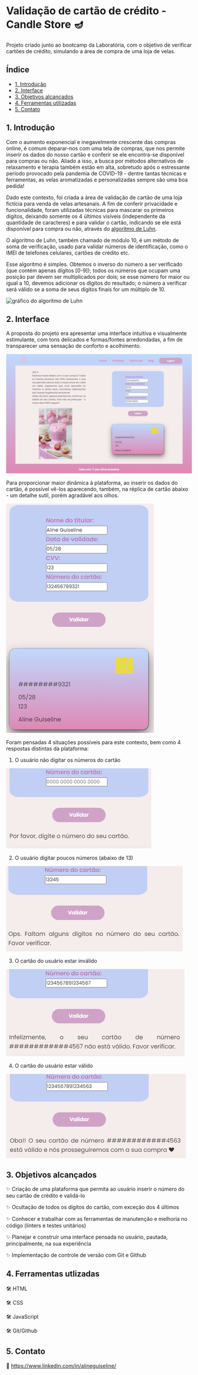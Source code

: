 # Validação de cartão de crédito - Candle Store 🪔

Projeto criado junto ao bootcamp da Laboratória, com o objetivo de verificar cartões de crédito, simulando a área de compra de uma loja de velas. 

## Índice

* [1. Introdução](#1-Introdução)
* [2. Interface](#2-interface)
* [3. Objetivos alcançados](#3-objetivos-alcançados)
* [4. Ferramentas utilizadas](#4-ferramentas-utilizadas)
* [5. Contato](#5-contato)

## 1. Introdução

Com o aumento exponencial e inegavelmente crescente das compras online, é comum deparar-nos com uma tela de compras, que nos permite inserir os dados do nosso cartão e conferir se ele encontra-se disponível para compras ou não. Aliado a isso, a busca por métodos alternativos de relaxamento e terapia também estão em alta, sobretudo após o estressante período provocado pela pandemia de COVID-19 - dentre tantas técnicas e ferramentas, as velas aromatizadas e personalizadas sempre são uma boa pedida!

Dado este contexto, foi criada a área de validação de cartão de uma loja fictícia para venda de velas artesanais. A fim de conferir privacidade e funcionalidade, foram utilizadas técnicas para mascarar os primeiros dígitos, deixando somente os 4 últimos visíveis (independente da quantidade de caracteres) e para validar o cartão, indicando se ele está disponível para compra ou não, através do [algoritmo de Luhn](https://en.wikipedia.org/wiki/Luhn_algorithm).

O algoritmo de Luhn, também chamado de módulo 10, é um método de soma de verificação, usado para validar números de identificação, como o IMEI de telefones celulares, cartões de crédito etc.

Esse algoritmo é simples. Obtemos o inverso do número a ser verificado (que contém apenas dígitos [0-9]); todos os números que ocupam uma posição par devem ser multiplicados por dois; se esse número for maior ou igual a 10, devemos adicionar os dígitos do resultado; o número a verificar será válido se a soma de seus dígitos finais for um múltiplo de 10.

![gráfico do algoritmo de
Luhn](https://www.101computing.net/wp/wp-content/uploads/Luhn-Algorithm.png)


## 2. Interface

A proposta do projeto era apresentar uma interface intuitiva e visualmente estimulante, com tons delicados e formas/fontes arredondadas, a fim de transparecer uma sensação de conforto e acolhimento.

![Desktop](./project-print.png)

Para proporcionar maior dinâmica à plataforma, ao inserir os dados do cartão, é possível vê-los aparecendo, também, na réplica de cartão abaixo - um detalhe sutil, porém agradável aos olhos.

![Mobile](./project-print-2.png)

Foram pensadas 4 situações possíveis para este contexto, bem como 4 respostas distintas da plataforma:

1. O usuário não digitar os números do cartão

![Mobile](./project-print-3.png)

2. O usuário digitar poucos números (abaixo de 13)

![Mobile](./project-print-4.png)

3. O cartão do usuário estar inválido

![Mobile](./project-print-5.png)

4. O cartão do usuário estar válido

![Mobile](./project-print-6.png)

## 3. Objetivos alcançados

✨ Criação de uma plataforma que permita ao usuário inserir o número do seu cartão de crédito e validá-lo

✨ Ocultação de todos os dígitos do cartão, com exceção dos 4 últimos

✨ Conhecer e trabalhar com as ferramentas de manutenção e melhoria no código (linters e testes unitários)

✨ Planejar e construir uma interface pensada no usuário, pautada, principalmente, na sua experiência

✨ Implementação de controle de versão com Git e Github

## 4. Ferramentas utlizadas
🛠️ HTML

🛠️ CSS

🛠️ JavaScript

🛠️ Git/Github

## 5. Contato

💙 https://www.linkedin.com/in/alineguiseline/
